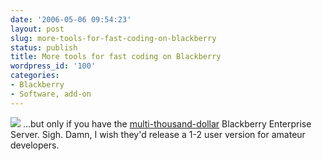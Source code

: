 ```yaml
---
date: '2006-05-06 09:54:23'
layout: post
slug: more-tools-for-fast-coding-on-blackberry
status: publish
title: More tools for fast coding on Blackberry
wordpress_id: '100'
categories:
- Blackberry
- Software, add-on
---
```


[![](http://www.phfactor.net/wp-pics/blackberry_mds_studio.jpg)](http://www.regdeveloper.co.uk/2006/05/05/blackberry_mds_studio/)
...but only if you have the [multi-thousand-dollar](http://www.blackberry.com/purchasing/pricing/us/bes.shtml) Blackberry Enterprise Server. Sigh. Damn, I wish they'd release a 1-2 user version for amateur developers.
